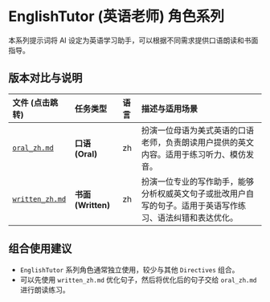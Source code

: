 # EnglishTutor (英语老师) 角色系列

本系列提示词将 AI 设定为英语学习助手，可以根据不同需求提供口语朗读和书面指导。

## 版本对比与说明

| 文件 (点击跳转) | 任务类型 | 语言 | 描述与适用场景 |
| :--- | :--- | :--- | :--- |
| [`oral_zh.md`](./oral_zh.md) | **口语 (Oral)** | zh | 扮演一位母语为美式英语的口语老师，负责朗读用户提供的英文内容。适用于练习听力、模仿发音。 |
| [`written_zh.md`](./written_zh.md) | **书面 (Written)** | zh | 扮演一位专业的写作助手，能够分析权威英文句子或批改用户自写的句子。适用于英语写作练习、语法纠错和表达优化。 |

## 组合使用建议

*   `EnglishTutor` 系列角色通常独立使用，较少与其他 `Directives` 组合。
*   可以先使用 `written_zh.md` 优化句子，然后将优化后的句子交给 `oral_zh.md` 进行朗读练习。

